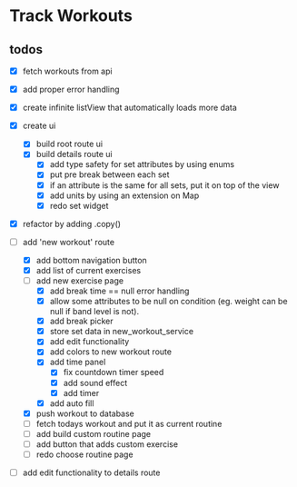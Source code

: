 # Track Workouts

## todos

- [x] fetch workouts from api
- [x] add proper error handling
- [x] create infinite listView that automatically loads more data
- [x] create ui
    - [x] build root route ui
    - [x] build details route ui
        - [x] add type safety for set attributes by using enums
        - [x] put pre break between each set
        - [x] if an attribute is the same for all sets, put it on top of the view
        - [x] add units by using an extension on Map
        - [x] redo set widget

- [x] refactor by adding .copy()

- [ ] add 'new workout' route
    - [x] add bottom navigation button
    - [x] add list of current exercises
    - [ ] add new exercise page
        - [x] add break time == null error handling
        - [x] allow some attributes to be null on condition (eg. weight can be null if band level is not).
        - [x] add break picker
        - [x] store set data in new_workout_service
        - [x] add edit functionality
        - [x] add colors to new workout route
        - [x] add time panel
            - [x] fix countdown timer speed
            - [x] add sound effect
            - [x] add timer
        - [x] add auto fill
    - [x] push workout to database
    - [ ] fetch todays workout and put it as current routine
    - [ ] add build custom routine page
    - [ ] add button that adds custom exercise
    - [ ] redo choose routine page

- [ ] add edit functionality to details route